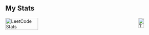 ## My Stats

<div style="display: flex; justify-content: space-between;">
  <img src="https://leetcard.jacoblin.cool/BB1G1016?theme=dark&font=ABeeZee" alt="LeetCode Stats" style="width: 45%;"/>
  <a href="https://github.com/anuraghazra/github-readme-stats">
    <img src="https://github-readme-stats.vercel.app/api/top-langs/?username=Ch1tsanucha&layout=donut&theme=dark" alt="Top Langs" style="width: 45%;"/>
  </a>
</div>
